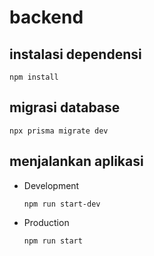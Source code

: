 # backend

## instalasi dependensi

```
npm install
```

## migrasi database

```
npx prisma migrate dev
```

## menjalankan aplikasi

- Development
  ```
  npm run start-dev
  ```
- Production
  ```
  npm run start
  ```

